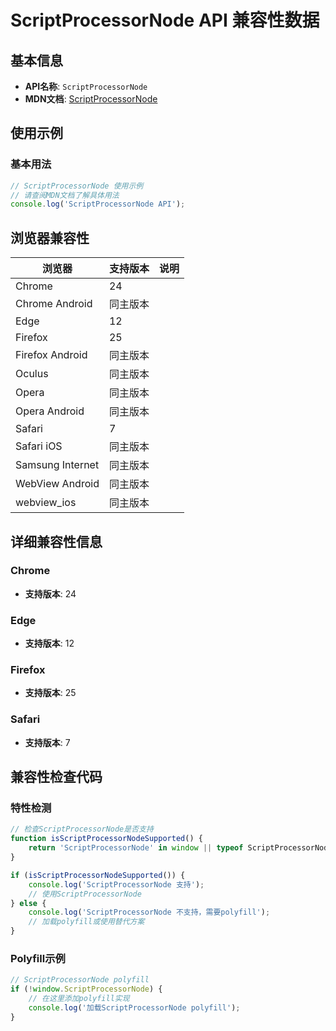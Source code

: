 # ScriptProcessorNode API 兼容性数据

## 基本信息

- **API名称**: `ScriptProcessorNode`
- **MDN文档**: [ScriptProcessorNode](https://developer.mozilla.org/docs/Web/API/ScriptProcessorNode)

## 使用示例

### 基本用法

```javascript
// ScriptProcessorNode 使用示例
// 请查阅MDN文档了解具体用法
console.log('ScriptProcessorNode API');
```

## 浏览器兼容性

| 浏览器 | 支持版本 | 说明 |
|--------|----------|------|
| Chrome | 24 |  |
| Chrome Android | 同主版本 |  |
| Edge | 12 |  |
| Firefox | 25 |  |
| Firefox Android | 同主版本 |  |
| Oculus | 同主版本 |  |
| Opera | 同主版本 |  |
| Opera Android | 同主版本 |  |
| Safari | 7 |  |
| Safari iOS | 同主版本 |  |
| Samsung Internet | 同主版本 |  |
| WebView Android | 同主版本 |  |
| webview_ios | 同主版本 |  |

## 详细兼容性信息

### Chrome

- **支持版本**: 24

### Edge

- **支持版本**: 12

### Firefox

- **支持版本**: 25

### Safari

- **支持版本**: 7

## 兼容性检查代码

### 特性检测

```javascript
// 检查ScriptProcessorNode是否支持
function isScriptProcessorNodeSupported() {
    return 'ScriptProcessorNode' in window || typeof ScriptProcessorNode !== 'undefined';
}

if (isScriptProcessorNodeSupported()) {
    console.log('ScriptProcessorNode 支持');
    // 使用ScriptProcessorNode
} else {
    console.log('ScriptProcessorNode 不支持，需要polyfill');
    // 加载polyfill或使用替代方案
}
```

### Polyfill示例

```javascript
// ScriptProcessorNode polyfill
if (!window.ScriptProcessorNode) {
    // 在这里添加polyfill实现
    console.log('加载ScriptProcessorNode polyfill');
}
```

